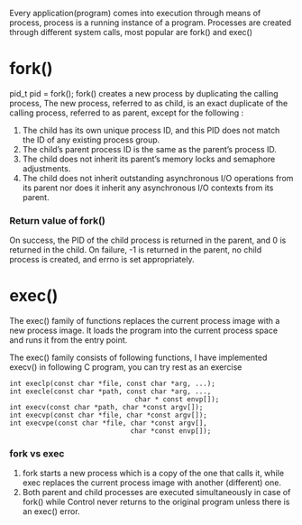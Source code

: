 Every application(program) comes into execution through means of process, process is a running instance of a program. Processes are created through different system calls, most popular are fork() and exec()

  # fork()

pid_t pid = fork();
fork() creates a new process by duplicating the calling process, The new process, referred to as child, is an exact duplicate of the calling process, referred to as parent, except for the following :

1. The child has its own unique process ID, and this PID does not match the ID of any existing process group.
2. The child’s parent process ID is the same as the parent’s process ID.
3. The child does not inherit its parent’s memory locks and semaphore adjustments.
4. The child does not inherit outstanding asynchronous I/O operations from its parent nor does it inherit any asynchronous I/O contexts from its parent.

### Return value of fork()
On success, the PID of the child process is returned in the parent, and 0 is returned in the child. On failure, -1 is returned in the parent, no child process is created, and errno is set appropriately.

  # exec()

The exec() family of functions replaces the current process image with a new process image. It loads the program into the current process space and runs it from the entry point.

The exec() family consists of following functions, I have implemented execv() in following C program, you can try rest as an exercise

```int execl(const char *path, const char *arg, ...);
int execlp(const char *file, const char *arg, ...);
int execle(const char *path, const char *arg, ..., 
                               char * const envp[]);
int execv(const char *path, char *const argv[]);
int execvp(const char *file, char *const argv[]);
int execvpe(const char *file, char *const argv[], 
                              char *const envp[]);

```
### fork vs exec

1. fork starts a new process which is a copy of the one that calls it, while exec replaces the current process image with another (different) one.
2. Both parent and child processes are executed simultaneously in case of fork() while Control never returns to the original program unless there is an exec() error.
